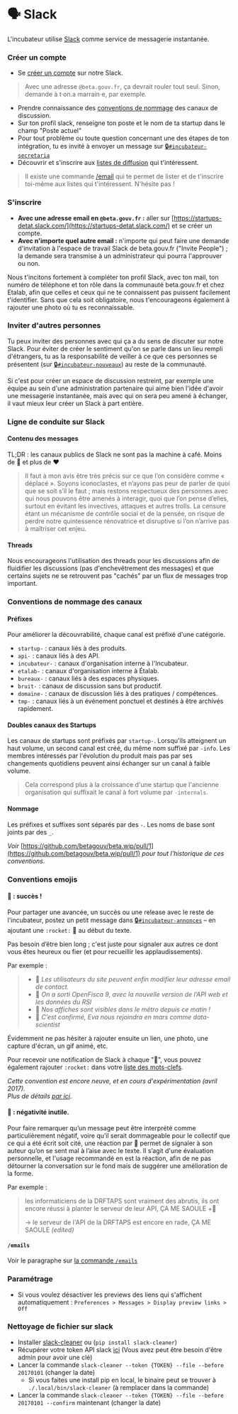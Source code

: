 # 🗣 Slack

L'incubateur utilise [Slack](http://startups-detat.slack.com/) comme service de messagerie instantanée.

### Créer un compte

* Se [créer un compte](https://startups-detat.slack.com/signup) sur notre Slack.

> Avec une adresse `@beta.gouv.fr`, ça devrait rouler tout seul. Sinon, demande à t·on.a marrain·e, par exemple.

* Prendre connaissance des [conventions de nommage](https://github.com/betagouv/beta.gouv.fr/wiki/Slack#conventions-de-nommage-des-canaux) des canaux de discussion.
* Sur ton profil slack, renseigne ton poste et le nom de ta startup dans le champ "Poste actuel" 
* Pour tout problème ou toute question concernant une des étapes de ton intégration, tu es invité à envoyer un message sur [🔒`#incubateur-secretaria`](https://startups-detat.slack.com/messages/incubateur-secretaria/)
* Découvrir et s'inscrire aux [listes de diffusion](https://github.com/betagouv/beta.gouv.fr/wiki/listes-de-diffusion) qui t'intéressent.

> Il existe une commande [/email](https://github.com/betagouv/beta.gouv.fr/wiki/Slack#emails) qui te permet de lister et de t'inscrire toi-même aux listes qui t'intéressent. N'hésite pas !

### S'inscrire

* **Avec une adresse email en `@beta.gouv.fr` :** aller sur [https://startups-detat.slack.com/](https://startups-detat.slack.com/) et se créer un compte.
* **Avec n'importe quel autre email :** n'importe qui peut faire une demande d'invitation à l'espace de travail Slack de beta.gouv.fr \("Invite People"\) ; la demande sera transmise à un administrateur qui pourra l'approuver ou non.

Nous t'incitons fortement à compléter ton profil Slack, avec ton mail, ton numéro de téléphone et ton rôle dans la communauté beta.gouv.fr et chez Etalab, afin que celles et ceux qui ne te connaissent pas puissent facilement t'identifier. Sans que cela soit obligatoire, nous t'encourageons également à rajouter une photo où tu es reconnaissable.

### Inviter d'autres personnes

Tu peux inviter des personnes avec qui ça a du sens de discuter sur notre Slack. Pour éviter de créer le sentiment qu'on se parle dans un lieu rempli d'étrangers, tu as la responsabilité de veiller à ce que ces personnes se présentent \(sur [🔒`#incubateur-nouveaux`](https://startups-detat.slack.com/messages/incubateur-nouveaux/)\) au reste de la communauté.

Si c'est pour créer un espace de discussion restreint, par exemple une équipe au sein d'une administration partenaire qui aime bien l'idée d'avoir une messagerie instantanée, mais avec qui on sera peu amené à échanger, il vaut mieux leur créer un Slack à part entière.

### Ligne de conduite sur Slack

#### Contenu des messages

TL;DR : les canaux publics de Slack ne sont pas la machine à café. Moins de :hankey: et plus de :heart:

> Il faut à mon avis être très précis sur ce que l’on considère comme « déplacé ». Soyons iconoclastes, et n’ayons pas peur de parler de quoi que se soit s’il le faut ; mais restons respectueux des personnes avec qui nous pouvons être amenés à interagir, quoi que l’on pense d’elles, surtout en évitant les invectives, attaques et autres trolls. La censure étant un mécanisme de contrôle social et de la pensée, on risque de perdre notre quintessence rénovatrice et disruptive si l’on n’arrive pas à maîtriser cet enjeu.

#### Threads

Nous encourageons l'utilisation des threads pour les discussions afin de fluidifier les discussions \(pas d'enchevêtrement des messages\) et que certains sujets ne se retrouvent pas "cachés" par un flux de messages trop important.

### Conventions de nommage des canaux

#### Préfixes

Pour améliorer la découvrabilité, chaque canal est préfixé d'une catégorie.

* `startup-` : canaux liés à des produits.
* `api-` : canaux liés à des API.
* `incubateur-` : canaux d'organisation interne à l'Incubateur.
* `etalab-` : canaux d'organisation interne à Étalab.
* `bureaux-` : canaux liés à des espaces physiques.
* `bruit-` : canaux de discussion sans but productif.
* `domaine-` : canaux de discussion liés à des pratiques / compétences.
* `tmp-` : canaux liés à un événement ponctuel et destinés à être archivés rapidement.

#### Doubles canaux des Startups

Les canaux de startups sont préfixés par `startup-`. Lorsqu'ils atteignent un haut volume, un second canal est créé, du même nom suffixé par `-info`. Les membres intéressés par l'évolution du produit mais pas par ses changements quotidiens peuvent ainsi échanger sur un canal à faible volume.

> Cela correspond plus à la croissance d'une startup que l'ancienne organisation qui suffixait le canal à fort volume par `-internals`.

#### Nommage

Les préfixes et suffixes sont séparés par des `-`. Les noms de base sont joints par des `_`.

_Voir_ [https://github.com/betagouv/beta.wip/pull/1](https://github.com/betagouv/beta.wip/pull/1) _pour tout l'historique de ces conventions._

### Conventions emojis

#### 🚀 : succès !

Pour partager une avancée, un succès ou une release avec le reste de l'incubateur, postez un petit message dans [🔒`#incubateur-annonces`](https://startups-detat.slack.com/messages/incubateur-annonces) – en ajoutant une `:rocket:` 🚀 au début du texte.

Pas besoin d’être bien long ; c'est juste pour signaler aux autres ce dont vous êtes heureux ou fier \(et pour recueillir les applaudissements\).

Par exemple :

> * 🚀 _Les utilisateurs du site peuvent enfin modifier leur adresse email de contact._
> * 🚀 _On a sorti OpenFisca 9, avec la nouvelle version de l’API web et les données du RSI_
> * 🚀 _Nos affiches sont visibles dans le métro depuis ce matin !_
> * 🚀 _C’est confirmé, Eva nous rejoindra en mars comme data-scientist_

Évidemment ne pas hésiter à rajouter ensuite un lien, une photo, une capture d'écran, un gif animé, etc.

Pour recevoir une notification de Slack à chaque "🚀", vous pouvez également rajouter `:rocket:` dans votre [liste des mots-clefs](https://get.slack.help/hc/fr-fr/articles/201398467-Notifications-des-mots-cl%C3%A9s).

_Cette convention est encore neuve, et en cours d'expérimentation \(avril 2017\)._  
 _Plus de détails_ [_par ici_](http://kemenaran.winosx.com/posts/partager-les-succes/)_._

#### 💩 : négativité inutile.

Pour faire remarquer qu’un message peut être interprété comme particulièrement négatif, voire qu’il serait dommageable pour le collectif que ce qui a été écrit soit cité, une réaction par 💩 permet de signaler à son auteur qu’on se sent mal à l’aise avec le texte. Il s’agit d'une évaluation personnelle, et l'usage recommandé en est la réaction, afin de ne pas détourner la conversation sur le fond mais de suggérer une amélioration de la forme.

Par exemple :

> les informaticiens de la DRFTAPS sont vraiment des abrutis, ils ont encore réussi à planter le serveur de leur API, ÇA ME SAOULE +💩
>
> → le serveur de l'API de la DRFTAPS est encore en rade, ÇA ME SAOULE _\(edited\)_

#### `/emails`

Voir le paragraphe sur [la commande `/emails`](https://github.com/betagouv/beta.gouv.fr/wiki/Listes-de-diffusion#la-commande-slack-email)

### Paramétrage

* Si vous voulez désactiver les previews des liens qui s'affichent automatiquement : `Preferences > Messages > Display preview links > Off`

### Nettoyage de fichier sur slack

* Installer [slack-cleaner](https://github.com/kfei/slack-cleaner) ou \(`pip install slack-cleaner`\)
* Récupérer votre token API slack [ici](https://api.slack.com/custom-integrations/legacy-tokens) \(Vous avez peut être besoin d'être admin pour avoir une clé\)
* Lancer la commande `slack-cleaner --token {TOKEN} --file --before 20170101` \(changer la date\)
  * Si vous faites une install pip en local, le binaire peut se trouver à `./.local/bin/slack-cleaner` \(à remplacer dans la commande\)
* Lancer la commande `slack-cleaner --token {TOKEN} --file --before 20170101 --confirm` maintenant \(changer la date\)

